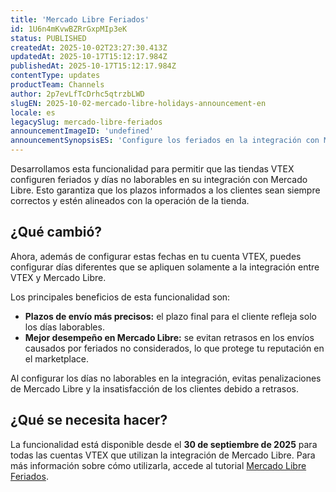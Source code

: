 ```yaml
---
title: 'Mercado Libre Feriados'
id: 1U6n4mKvwBZRrGxpMIp3eK
status: PUBLISHED
createdAt: 2025-10-02T23:27:30.413Z
updatedAt: 2025-10-17T15:12:17.984Z
publishedAt: 2025-10-17T15:12:17.984Z
contentType: updates
productTeam: Channels
author: 2p7evLfTcDrhc5qtrzbLWD
slugEN: 2025-10-02-mercado-libre-holidays-announcement-en
locale: es
legacySlug: mercado-libre-feriados
announcementImageID: 'undefined'
announcementSynopsisES: 'Configure los feriados en la integración con Mercado Libre.'
---
```


Desarrollamos esta funcionalidad para permitir que las tiendas VTEX configuren feriados y días no laborables en su integración con Mercado Libre. Esto garantiza que los plazos informados a los clientes sean siempre correctos y estén alineados con la operación de la tienda.

## ¿Qué cambió?

Ahora, además de configurar estas fechas en tu cuenta VTEX, puedes configurar días diferentes que se apliquen solamente a la integración entre VTEX y Mercado Libre.

Los principales beneficios de esta funcionalidad son:
- **Plazos de envío más precisos:** el plazo final para el cliente refleja solo los días laborables.
- **Mejor desempeño en Mercado Libre:** se evitan retrasos en los envíos causados por feriados no considerados, lo que protege tu reputación en el marketplace.

Al configurar los días no laborables en la integración, evitas penalizaciones de Mercado Libre y la insatisfacción de los clientes debido a retrasos.

## ¿Qué se necesita hacer?

La funcionalidad está disponible desde el **30 de septiembre de 2025** para todas las cuentas VTEX que utilizan la integración de Mercado Libre. Para más información sobre cómo utilizarla, accede al tutorial [Mercado Libre Feriados](/es/tutorial/mercado-livre-feriados--4dFhFvy6QBPexqSd8u0vIR).

